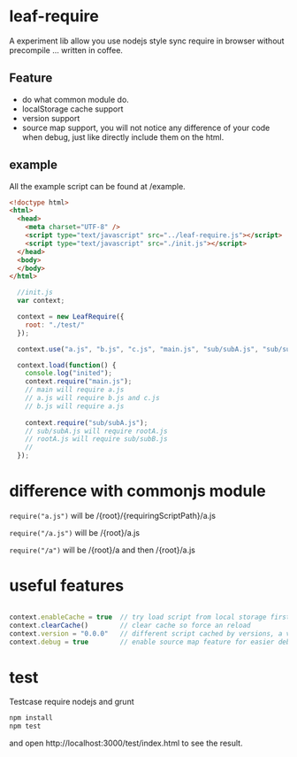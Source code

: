 # leaf-require

A experiment lib allow you use nodejs style sync require in browser without precompile ... written in coffee. 

## Feature
* do what common module do.
* localStorage cache support
* version support
* source map support, you will not notice any difference of your code when debug, just like directly include them on the html.
## example

All the example script can be found at /example.

```html
<!doctype html>
<html>
  <head>
    <meta charset="UTF-8" />
    <script type="text/javascript" src="../leaf-require.js"></script>
    <script type="text/javascript" src="./init.js"></script>
  </head>
  <body>
  </body>
</html>
```

```javascript
  //init.js
  var context;

  context = new LeafRequire({
    root: "./test/"
  });

  context.use("a.js", "b.js", "c.js", "main.js", "sub/subA.js", "sub/subB.js", "rootA.js");

  context.load(function() {
    console.log("inited");
    context.require("main.js");
    // main will require a.js 
    // a.js will require b.js and c.js
    // b.js will require a.js
    
    context.require("sub/subA.js");
    // sub/subA.js will require rootA.js
    // rootA.js will require sub/subB.js
    // 
  });
```

# difference with commonjs module
```require("a.js")``` will be /{root}/{requiringScriptPath}/a.js

```require("/a.js")``` will be /{root}/a.js

```require("/a")``` will be /{root}/a and then /{root}/a.js

# useful features

```javascript

context.enableCache = true  // try load script from local storage first
context.clearCache()        // clear cache so force an reload
context.version = "0.0.0"   // different script cached by versions, a version change will force a reload
context.debug = true        // enable source map feature for easier debug
```

# test
Testcase require nodejs and grunt
```bash
npm install
npm test
```
and open http://localhost:3000/test/index.html to see the result.